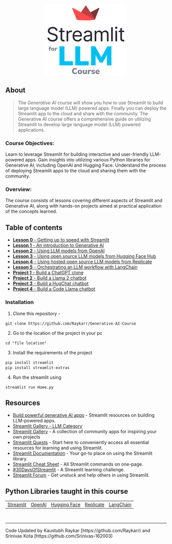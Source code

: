 <p align="center">
  <img src="./img/course-logo.png" width="50%">
</p>

## About
> The *Generative AI* course will show you how to use Streamlit to build large language model (LLM) powered apps. Finally you can deploy the Streamlit app to the cloud and share with the community.
The Generative AI course offers a comprehensive guide on utilizing Streamlit to develop large language model (LLM) powered applications.

### Course Objectives:
Learn to leverage Streamlit for building interactive and user-friendly LLM-powered apps.
Gain insights into utilizing various Python libraries for Generative AI, including OpenAI and Hugging Face.
Understand the process of deploying Streamlit apps to the cloud and sharing them with the community.

### Overview:
The course consists of lessons covering different aspects of Streamlit and Generative AI, along with hands-on projects aimed at practical application of the concepts learned.

## Table of contents
- [**Lesson 0** - Getting up to speed with Streamlit](./content/Lesson-0.md)
- [**Lesson 1** - An introduction to Generative AI](./content/Lesson-1.md)
- [**Lesson 2** - Using LLM models from OpenAI](./content/Lesson-2.md)
- [**Lesson 3** - Using open source LLM models from Hugging Face Hub](./content/Lesson-3.md)
- [**Lesson 4** - Using hosted open source LLM models from Replicate](./content/Lesson-4.md)
- [**Lesson 5** - Orchestrating an LLM workflow with LangChain](./content/Lesson-5.md)
- [**Project 1** - Build a ChatGPT clone](./content/Project-1.md)
- [**Project 2** - Build a Llama 2 chatbot](./content/Project-2.md)
- [**Project 3** - Build a HugChat chatbot](./content/Project-3.md)
- [**Project 4** - Build a Code Llama chatbot](./content/Project-4.md)

### Installation
1. Clone this repository -
```
git clone https://github.com/Raykarr/Generative-AI-Course
```
2. Go to the location of the project in your pc
```
cd "file location"
```
3. Install the requirements of the project
```
pip install streamlit
pip install streamlit-extras
```
4. Run the streamlit using
```
streamlit run Home.py
```

## Resources
- [Build powerful generative AI apps](https://streamlit.io/generative-ai) - Streamlit resources on building LLM-powered apps.
- [Streamlit Gallery - LLM Category](https://streamlit.io/gallery?category=llms)
- [Streamlit Gallery](https://streamlit.io/gallery) - A collection of community apps for inspiring your own projects
- [Streamlit Quests](https://blog.streamlit.io/streamlit-quests-getting-started-with-streamlit/) - Start here to conveniently access all essential resources for learning and using Streamlit.
- [Streamlit Documentation](https://docs.streamlit.io/) - Your go-to place on using the Streamlit library.
- [Streamlit Cheat Sheet](https://docs.streamlit.io/library/cheatsheet) - All Streamlit commands on one-page.
- [#30DaysOfStreamlit](https://30days.streamlit.app/) - A Streamlit learning challenge.
- [Streamlit Forum](https://discuss.streamlit.io/) - Get unstuck and help others in using Streamlit.

## Python Libraries taught in this course

<table>
  <tr>
    <td><a href="https://streamlit.io/">Streamlit</a></td>
    <td><a href="https://openai.com/">OpenAI</a></td>
    <td><a href="https://huggingface.co/">Hugging Face</a></td>
    <td><a href="https://replicate.com/">Replicate</a></td>
    <td><a href="https://www.langchain.com/">LangChain</a></td>
  </tr>
</table>
<br>
<hr>
Code Updated by Kaustubh Raykar [https://github.com/Raykarr)
and 
Srinivas Kota [https://github.com/Srinivas-162003)
